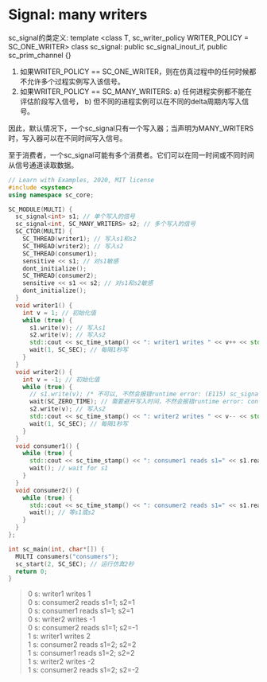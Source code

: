 # Signal: many writers

sc_signal的类定义:
  template <class T, sc_writer_policy WRITER_POLICY = SC_ONE_WRITER> class sc_signal: public sc_signal_inout_if<T>, public sc_prim_channel {}
  
1. 如果WRITER_POLICY == SC_ONE_WRITER，则在仿真过程中的任何时候都不允许多个过程实例写入该信号。
2. 如果WRITER_POLICY == SC_MANY_WRITERS:
  a) 任何进程实例都不能在评估阶段写入信号，
  b) 但不同的进程实例可以在不同的delta周期内写入信号。

因此，默认情况下，一个sc_signal只有一个写入器；当声明为MANY_WRITERS时，写入器可以在不同时间写入信号。

至于消费者，一个sc_signal可能有多个消费者。它们可以在同一时间或不同时间从信号通道读取数据。

```cpp
// Learn with Examples, 2020, MIT license
#include <systemc>
using namespace sc_core;

SC_MODULE(MULTI) {
  sc_signal<int> s1; // 单个写入的信号
  sc_signal<int, SC_MANY_WRITERS> s2; // 多个写入的信号
  SC_CTOR(MULTI) {
    SC_THREAD(writer1); // 写入s1和s2
    SC_THREAD(writer2); // 写入s2
    SC_THREAD(consumer1);
    sensitive << s1; // 对s1敏感
    dont_initialize();
    SC_THREAD(consumer2);
    sensitive << s1 << s2; // 对s1和s2敏感
    dont_initialize();
  }
  void writer1() {
    int v = 1; // 初始化值
    while (true) {
      s1.write(v); // 写入s1
      s2.write(v); // 写入s2
      std::cout << sc_time_stamp() << ": writer1 writes " << v++ << std::endl;
      wait(1, SC_SEC); // 每隔1秒写
    }
  }
  void writer2() {
    int v = -1; // 初始化值
    while (true) {
      // s1.write(v); /* 不可以, 不然会报错runtime error: (E115) sc_signal<T> cannot have more than one driver(不能多个写入)*/
      wait(SC_ZERO_TIME); // 需要避开写入时间，不然会报错runtime error: conflicting write in delta cycle 0(在delta周期同时写冲突)
      s2.write(v); // 写入s2
      std::cout << sc_time_stamp() << ": writer2 writes " << v-- << std::endl;
      wait(1, SC_SEC); // 每隔1秒写
    }
  }
  void consumer1() {
    while (true) {
      std::cout << sc_time_stamp() << ": consumer1 reads s1=" << s1.read() << "; s2=" << s2.read() << std::endl; // 读s1和s2
      wait(); // wait for s1
    }
  }
  void consumer2() {
    while (true) {
      std::cout << sc_time_stamp() << ": consumer2 reads s1=" << s1.read() << "; s2=" << s2.read() << std::endl; // 读s1和s2
      wait(); // 等s1或s2
    }
  }
};

int sc_main(int, char*[]) {
  MULTI consumers("consumers");
  sc_start(2, SC_SEC); // 运行仿真2秒
  return 0;
}
```

> 0 s: writer1 writes 1  
> 0 s: consumer2 reads s1=1; s2=1  
> 0 s: consumer1 reads s1=1; s2=1  
> 0 s: writer2 writes -1  
> 0 s: consumer2 reads s1=1; s2=-1  
> 1 s: writer1 writes 2  
> 1 s: consumer2 reads s1=2; s2=2  
> 1 s: consumer1 reads s1=2; s2=2  
> 1 s: writer2 writes -2  
> 1 s: consumer2 reads s1=2; s2=-2
